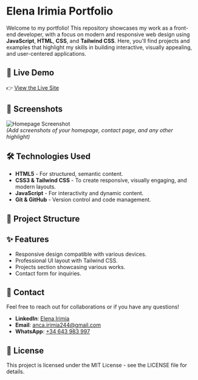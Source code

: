# Elena Irimia Portfolio

Welcome to my portfolio! This repository showcases my work as a front-end developer, with a focus on modern and responsive web design using **JavaScript**, **HTML**, **CSS**, and **Tailwind CSS**. Here, you'll find projects and examples that highlight my skills in building interactive, visually appealing, and user-centered applications.

## 🚀 Live Demo

👉 [View the Live Site](https://elena-portfolio-demo.com)  


## 📸 Screenshots

![Homepage Screenshot](https://link-to-screenshot1.com)  
*(Add screenshots of your homepage, contact page, and any other highlight)*

## 🛠 Technologies Used

- **HTML5** - For structured, semantic content.
- **CSS3 & Tailwind CSS** - To create responsive, visually engaging, and modern layouts.
- **JavaScript** - For interactivity and dynamic content.
- **Git & GitHub** - Version control and code management.

## 📂 Project Structure

## ✨ Features

- Responsive design compatible with various devices.
- Professional UI layout with Tailwind CSS.
- Projects section showcasing various works.
- Contact form for inquiries.

## 📧 Contact

Feel free to reach out for collaborations or if you have any questions!

- **LinkedIn**: [Elena Irimia](https://linkedin.com/in/elena-irimia)
- **Email**: [anca.irimia244@gmail.com](mailto:anca.irimia244@gmail.com)
- **WhatsApp**: [+34 643 983 997](https://wa.me/34643983997)

## 📄 License

This project is licensed under the MIT License - see the LICENSE file for details.
